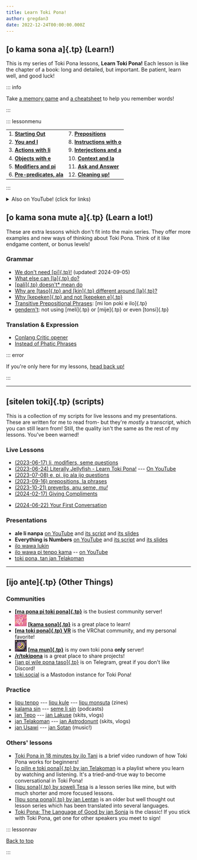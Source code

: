 ```yaml
---
title: Learn Toki Pona!
author: gregdan3
date: 2022-12-24T00:00:00.000Z
---
```


## [o kama sona a]{.tp} (Learn!)

This is my series of Toki Pona lessons, **Learn Toki Pona!** 
Each lesson is like the chapter of a book: long and detailed, but important.
Be patient, learn well, and good luck!

::: info

Take [a memory game](https://jamesmoulang.itch.io/nasin-sona-musi) and [a cheatsheet](https://raw.githubusercontent.com/zhukant/toki-pona-cheatsheet-suko/main/output/tp-cheatsheet-suko-2pg.pdf) to help you remember words! 

:::

::: lessonmenu

|    |     |
|--------------- | --------------- |
| 1. **[Starting Out](./open.md)** | 7. **[Prepositions](./preps.md)**                    |
| 2. **[You and I](./mi-sina.md)** | 8. **[Instructions with o](./o.md)**                 |
| 3. **[Actions with li](./li.md)** | 9. **[Interjections and a](./interjections.md)**     |
| 4. **[Objects with e](./e.md)** | 10. **[Context and la](./la.md)**                    |
| 5. **[Modifiers and pi](./mod-pi.md)** | 11. **[Ask and Answer](./seme.md)**                  |
| 6. **[Pre-predicates, ala](./pre-predicates.md)** | 12. **[Cleaning up!](./bits.md)**                    |

:::


<!-- 1. **[You're done!](./pini.md)** -->

<details>
<summary>Also on YouTube! (click for links)</summary>

**[Whole Playlist](https://www.youtube.com/playlist?list=PLoLQoll2U6WEeCO7C2oc1LTWgkoBC8rvT)**

- [You and I](https://youtu.be/J93GWOMbgdg)
- [Actions with li](https://youtu.be/xaYd936H--o)
- [Objects with e](https://youtu.be/ZLcSwYEZmIY)
- [Modifiers and pi](https://youtu.be/J6ThX6dQyCI)
- [Pre-predicates and ala](https://youtu.be/YjxSaqAZwqk)
- [Prepositions](https://youtu.be/hbUaLDRmULI)
- [Instructions and o](https://youtu.be/lf3lDjIWiYI)
- [Interjections, mu, a!](https://youtu.be/0hz1VHldmq4)
- [Names, Numbers, kin](https://youtu.be/P0N1S5jBujI) 
- [Many li, e, en, anu](https://youtu.be/BGsodPu9UAw)

</details>

<!--

Looking for a specific topic? Here's some specific topics from the lessons, in the order they appear.

<details><summary>Click here for a topic breakdown!</summary>

- [Getting Started](./open.md) --- **[Whole Playlist](https://www.youtube.com/playlist?list=PLoLQoll2U6WEeCO7C2oc1LTWgkoBC8rvT)**
  - [Learning Philosophy](./open.md#how-to-learn)
  - [How to Read](./open.md#how-to-read)
  - [How to Write](./open.md#how-to-write) ([sitelen Lasina](open.md#sitelen-lasina---latin-writing), [sitelen pona](open.md#sitelen-pona---good-writing))
- [You and I](./mi-sina.md) --- [On YouTube](https://youtu.be/J93GWOMbgdg)
  - [Saying Hello and Goodbye](mi-sina.md#hello-and-goodbye)
  - ["Doing" and "Being" are the same thing](mi-sina.md#actiondescription-duality)
  - [Toki Pona words are broad](mi-sina.md#broadness)
- [Actions with li](./li.md) --- [On YouTube](https://youtu.be/xaYd936H--o)
  - [Single li](li.md#predicates-and-li)
  - [Multiple li](li.md#multiple-li)
- [Objects with e](./e.md) --- [On YouTube](https://youtu.be/ZLcSwYEZmIY)
  - [Single e](e.md#objects-and-e)
  - [Multiple e](e.md#multiple-e)
  - [Multiple li and multiple e](e.md#multiple-li-and-multiple-e)
- [Modifiers and pi](./mod-pi.md) --- [On YouTube](https://youtu.be/J6ThX6dQyCI)
  - [More subjects with en](mod-pi.md#en-quickly)
  - [One modifier](mod-pi.md#one-modifier)
  - [Many modifiers](mod-pi.md#many-modifiers)
  - [pi phrases](mod-pi.md#pi-phrases)
- [Pre-predicates, ala](./pre-predicates.md) --- [On YouTube](https://youtu.be/YjxSaqAZwqk)
  - [wile](pre-predicates.md#wile), [ken](pre-predicates.md#ken), [kama](pre-predicates.md#kama), [awen](pre-predicates.md#awen), [sona](pre-predicates.md#sona), [alasa/lukin](pre-predicates.md#alasa--lukin)
  - [Multiple pre-predicates](pre-predicates.md#multiple-pre-predicates)
  - [Negating with ala](pre-predicates.md#ala)
- [Prepositions](./preps.md) --- [On YouTube](https://youtu.be/hbUaLDRmULI)
  - [tawa](preps.md#tawa), [lon](preps.md#lon), [tan](preps.md#tan), [sama](preps.md#sama), [kepeken](preps.md#kepeken)
  - [Preps right after li](preps.md#right-after-li)
  - [Multiple preps](preps.md#multiple-prepositions)
  - [Preps and ala](preps.md#ala-and-prepositions)
- [Instructions with o](./o.md) --- [On YouTube](https://youtu.be/lf3lDjIWiYI)
  - [Instructions](o.md#instructions)
  - [Getting someone's attention](o.md#attention)
  - [taso sentences](o.md#taso-sentences), [taso modifier](o.md#taso-modifier), [taso content word](o.md#taso-head)
- [Interjections and a](./interjections.md) --- [On YouTube](https://youtu.be/0hz1VHldmq4)
  - [Using a for anything](interjections.md#a-the-interjection-that-ever)
  - ["pona tawa sina" / well wishes](interjections.md#o-alikes--well-wishes)
  - [Feelings, opinions, remarks with content word interjections](interjections.md#feelings-opinions-and-remarks)
- [Context and la](./la.md)
  - [Phrases in la](la.md#phrases-and-la)
  - [Sentences in la ](a.md#sentences-and-la)
  - [Multiple la](la.md#multiple-la)
  - [la and o together](la.md#if-la-then-o)
- [[WIP] Questions, answers, seme](./seme.md)
- [[WIP] And Another Thing...](./bits.md) --- [On YouTube](https://youtu.be/P0N1S5jBujI)
  - [Proper Names / Cartouches](bits.md#proper-names) ([By the book](bits.md#nasin-pona), [Moraic method](bits.md#sitelen-kalama))
  - [Numbers](bits.md#numbers) ([Simple way](bits.md#nasin-pona-1), [Fancy way](bits.md#nasin-suli))
  - [kin and sentences](bits.md#kin)
  - [anu and "or"](bits.md#anu)
- [[WIP] Finale](./pini.md)

</details>

-->

## [o kama sona mute a]{.tp} (Learn a lot!)

These are extra lessons which don't fit into the main series.
They offer more examples and new ways of thinking about Toki Pona. 
Think of it like endgame content, or bonus levels!

### Grammar

<!-- ![new!](/icons/new.gif) -->

- [We don't need [pi]{.tp}!](./pint.md) (updated! 2024-09-05)
- [What else can [la]{.tp} do?](./la-extras.md)
- [[pali]{.tp} doesn't\* mean do](./palint.md)
- [Why are [taso]{.tp} and [kin]{.tp} different around [la]{.tp}?](./taso-vs-taso-la.md)
- [Why [kepeken]{.tp} and not [kepeken e]{.tp}](./kepeken.md)
-  [Transitive Prepositional Phrases](./trans-preps.md): [mi lon poki e ilo]{.tp}
- [gendern't](./gendernt.md): not using [meli]{.tp} or [mije]{.tp} or even [tonsi]{.tp}

### Translation & Expression

- [Conlang Critic opener](./conlang-critic.md)
- [Instead of Phatic Phrases](./phatic-phrases.md)

<!-- 

## tan seme (why)

Many people have asked, why did start my lessons series? Why did I go to all this effort when many others had made good lessons before?

There were many gaps in the existing lessons that I wanted to cover.
Most other lessons do not have context-driven examples, with a situation a statement would exist in.
Most other lessons introduced sitelen pona, but went no further.
I couldn't find a single other lesson series that covered interjections beyond "a" and "mu."
And I wanted to help with some of the terminology problems floating around the community!

This, and many more things, drove me to create my own series. But most of the credit belongs to the Toki Pona VR community, where I found the most fascinating and excited people to practice with and to teach! They drove me to begin writing down what I knew, to help more discover the language, and to grow the community.

-->

::: error

If you're only here for my lessons, [head back up!](./#)

:::

---


## [sitelen toki]{.tp} (scripts)

This is a collection of my scripts for live lessons and my presentations. These are written for me to read from- but they're _mostly_ a transcript, which you can still learn from!
Still, the quality isn't the same as the rest of my lessons. You've been warned!

### Live Lessons

- [(2023-06-17) li, modifiers, seme questions](./jun-17-li-modifiers.md)
- [(2023-06-24) Literally Jellyfish - Learn Toki Pona!](./jellyfish.md) --- [On YouTube](https://youtu.be/4ituR4S-NS0)
- [(2023-07-08) e, pi, ijo ala ijo questions](./jul-08-e-pi.md)
- [(2023-09-16) prepositions, la phrases](./sep-16-preps-la.md)
- [(2023-10-21) preverbs, anu seme, _mu!_](./oct-21-preverbs-interjections.md)
- [(2024-02-17) Giving Compliments](./valentines.md)
<!-- - [(2024-04-13) Semantic Spaces](./semantic-spaces.md) -->
- [(2024-06-22) Your First Conversation](./conversations-1.md)

### **Presentations**

- **ale li nanpa** [on YouTube](https://youtu.be/AgkDx8dIAio) and [its script](../poka/ale-li-nanpa-tp.md) and [its slides](../toki/ale-li-nanpa-tp.md)
- **Everything is Numbers** [on YouTube](https://youtu.be/_awfcwuJhpk) and [its script](../poka/ale-li-nanpa-en.md) and [its slides](../toki/ale-li-nanpa-en.md)
- [ilo wawa lukin](../toki/mi-lon-ilo.md)
- [ilo wawa pi tenpo kama](../toki/ilo-lukin.md) -- [on YouTube](https://www.youtube.com/watch?v=43tB0hZ29LI)
- [toki pona, tan jan Telakoman](../toki/telakoman.md)


---


## [ijo ante]{.tp} (Other Things)


### Communities

- **[[ma pona pi toki pona]{.tp}](https://discord.gg/mapona)** is the busiest community server!
- <img src="/icons/kama-sona_s.png" class="icon" alt="server icon for kama sona" /> **[[kama sona]{.tp}](https://discord.gg/ChC6qtVsSE)** is a great place to learn!
- **[[ma toki pona]{.tp} VR](https://vrc.group/TOKI.9663)** is the VRChat community, and my personal favorite!
- <img src="/icons/ma-mun_s.png" class="icon" alt="server icon for ma mun" /> **[[ma mun]{.tp}](https://discord.gg/RPAGqVaJBa)** is my own toki pona **only** server!
- **[/r/tokipona](https://reddit.com/r/tokipona)** is a great place to share projects!
- [[jan pi wile pona taso]{.tp}](https://t.me/+UqUj9OFM_9e8iPUW) is on Telegram, 
  great if you don't like Discord!
- [toki.social](https://toki.social/public/local) is a Mastodon instance for Toki Pona!

### Practice 

- [lipu tenpo](https://liputenpo.org/) --- [lipu kule](https://lipukule.org/) --- [lipu monsuta](https://lipumonsuta.neocities.org/) (zines)
- [kalama sin](https://www.youtube.com/watch?v=QmgaRPuF9CE&list=PLjOmpMyMxd8Qs2mAXcLk817tQy_AQj09u) --- [seme li sin](https://www.youtube.com/c/semelisin) (podcasts)
- [jan Tepo](https://www.youtube.com/@tbodt) --- [jan Lakuse](https://www.youtube.com/@janlakuse5199) (skits, vlogs)
- [jan Telakoman](https://www.youtube.com/@jantelakoman) --- [jan Astrodonunt](https://www.youtube.com/user/astrodonunt) (skits, vlogs)
- [jan Usawi](https://www.youtube.com/@janusawi8794) --- [jan Sotan](https://www.youtube.com/@Zotn) (music!)

### Others' lessons

- [Toki Pona in 18 minutes by ilo Tani](https://www.youtube.com/watch?v=5phj5Ae80h8) is a brief
video rundown of how Toki Pona works for beginners!
- [[o pilin e toki pona]{.tp} by jan Telakoman](https://www.youtube.com/playlist?list=PLwYL9_SRAk8EXSZPSTm9lm2kD_Z1RzUgm) is a playlist where you learn by watching and listening. It's a tried-and-true way to become conversational in Toki Pona!
- [[lipu sona]{.tp} by soweli Tesa](https://sowelitesa.kittycat.homes/lipu-sona/) is a lesson series like mine, but with much shorter and more focused lessons.
- [[lipu sona pona]{.tp} by jan Lentan](https://lipu-sona.pona.la/) is an older but well
thought out lesson series which has been translated into several languages.
- [Toki Pona: The Language of Good by jan Sonja](https://www.amazon.com/dp/0978292308/) is the classic! If you stick with Toki Pona, get one for other speakers you meet to sign!



::: lessonnav

[Back to top](#)

:::

